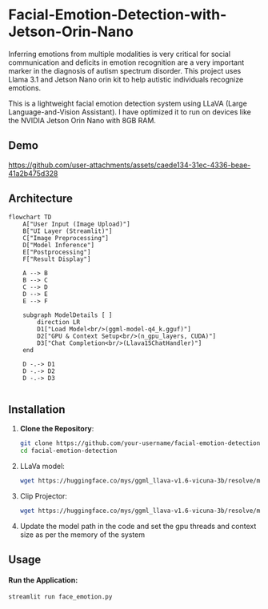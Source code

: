 # Facial-Emotion-Detection-with-Jetson-Orin-Nano

Inferring emotions from multiple modalities is very critical for social communication and deficits in emotion recognition are a very important marker in the diagnosis of autism spectrum disorder. This project uses Llama 3.1 and Jetson Nano orin kit to help autistic individuals recognize emotions. 



This is a lightweight facial emotion detection system using LLaVA (Large Language-and-Vision Assistant). I have optimized it to run on devices like the NVIDIA Jetson Orin Nano with 8GB RAM.
## Demo


https://github.com/user-attachments/assets/caede134-31ec-4336-beae-41a2b475d328

## Architecture 

```mermaid
flowchart TD
    A["User Input (Image Upload)"]
    B["UI Layer (Streamlit)"]
    C["Image Preprocessing"]
    D["Model Inference"]
    E["Postprocessing"]
    F["Result Display"]

    A --> B
    B --> C
    C --> D
    D --> E
    E --> F

    subgraph ModelDetails [ ]
        direction LR
        D1["Load Model<br/>(ggml-model-q4_k.gguf)"]
        D2["GPU & Context Setup<br/>(n_gpu_layers, CUDA)"]
        D3["Chat Completion<br/>(Llava15ChatHandler)"]
    end

    D -.-> D1
    D -.-> D2
    D -.-> D3


```
## Installation

1. **Clone the Repository**:
   ```bash
   git clone https://github.com/your-username/facial-emotion-detection.git
   cd facial-emotion-detection

2. LLaVa model:
   ```bash
   wget https://huggingface.co/mys/ggml_llava-v1.6-vicuna-3b/resolve/main/ggml-model-q4_k.gguf -O models/ggml-model-q4_k.gguf

3. Clip Projector:
     ```bash
     wget https://huggingface.co/mys/ggml_llava-v1.6-vicuna-3b/resolve/main/mmproj-model-f16.gguf -O models/mmproj-model-f16.gguf

5. Update the model path in the code and set the gpu threads and context size as per the memory of the system
## Usage 
#### Run the Application:
```bash
streamlit run face_emotion.py
```

